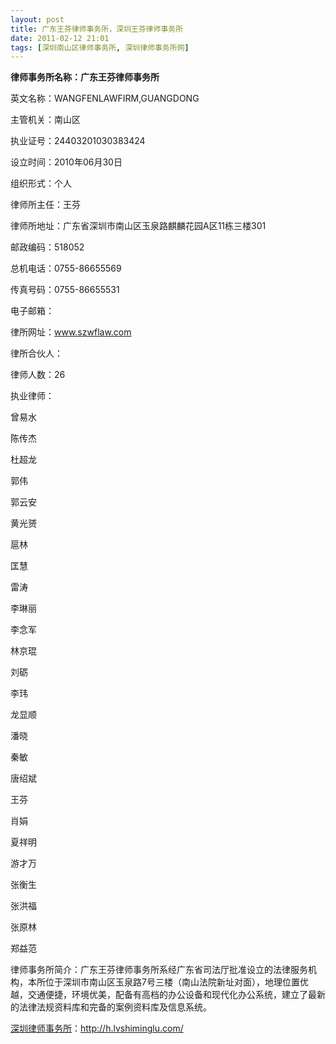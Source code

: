 ```yaml
---
layout: post
title: 广东王芬律师事务所，深圳王芬律师事务所
date: 2011-02-12 21:01
tags: [深圳南山区律师事务所, 深圳律师事务所网]
---
```

<strong>律师事务所名称：广东王芬律师事务所</strong>

英文名称：WANGFENLAWFIRM,GUANGDONG

主管机关：南山区

执业证号：24403201030383424

设立时间：2010年06月30日

组织形式：个人

律师所主任：王芬

律师所地址：广东省深圳市南山区玉泉路麒麟花园A区11栋三楼301

邮政编码：518052

总机电话：0755-86655569

传真号码：0755-86655531

电子邮箱：

律所网址：www.szwflaw.com

律所合伙人：

律师人数：26

执业律师：

曾易水

陈传杰

杜超龙

郭伟

郭云安

黄光赟

扈林

匡慧

雷涛

李琳丽

李念军

林京琨

刘砺

李玮

龙显顺

潘晓

秦敏

唐绍斌

王芬

肖娟

夏祥明

游才万

张衡生

张洪福

张原林

郑益范

律师事务所简介：广东王芬律师事务所系经广东省司法厅批准设立的法律服务机构，本所位于深圳市南山区玉泉路7号三楼（南山法院新址对面），地理位置优越，交通便捷，环境优美，配备有高档的办公设备和现代化办公系统，建立了最新的法律法规资料库和完备的案例资料库及信息系统。



<a href="http://h.lvshiminglu.com/">深圳律师事务所</a>：<a href="http://h.lvshiminglu.com/">http://h.lvshiminglu.com/</a>


